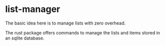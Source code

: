 # list-manager

The basic idea here is to manage lists with zero overhead.

The rust package offers commands to manage the lists and items stored in an sqlite database.
